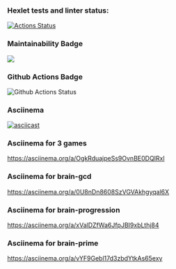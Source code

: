 ### Hexlet tests and linter status:
[![Actions Status](https://github.com/ValentinaFediakova/frontend-project-lvl1/workflows/hexlet-check/badge.svg)](https://github.com/ValentinaFediakova/frontend-project-lvl1/actions)

### Maintainability Badge
<a href="https://codeclimate.com/github/codeclimate/codeclimate/maintainability"><img src="https://api.codeclimate.com/v1/badges/a99a88d28ad37a79dbf6/maintainability" /></a>

### Github Actions Badge
![Github Actions Status](https://github.com/ValentinaFediakova/frontend-project-lvl1/actions/workflows/hexlet-check.yml/badge.svg)

### Asciinema
[![asciicast](https://asciinema.org/a/2AD2QNuO7hbZWKMSe4AqMWG0x.svg)](https://asciinema.org/a/2AD2QNuO7hbZWKMSe4AqMWG0x)

### Asciinema for 3 games
https://asciinema.org/a/OgkRduajpeSs9OvnBE0DQIRxl

### Asciinema for brain-gcd
https://asciinema.org/a/0U8nDn8608SzVGVAkhgyqal6X

### Asciinema for brain-progression
https://asciinema.org/a/xValDZfWa6JfpJBI9xbLthj84

### Asciinema for brain-prime
https://asciinema.org/a/vYF9Gebl17d3zbdYtkAs65exy
